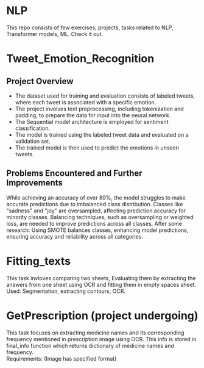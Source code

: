# NLP
This repo consists of few exercises, projects, tasks related to NLP, Transformer models, ML. Check it out.

# Tweet_Emotion_Recognition
## Project Overview

- The dataset used for training and evaluation consists of labeled tweets, where each tweet is associated with a specific emotion.
- The project involves text preprocessing, including tokenization and padding, to prepare the data for input into the neural network.
- The Sequential model architecture is employed for sentiment classification.
- The model is trained using the labeled tweet data and evaluated on a validation set.
- The trained model is then used to predict the emotions in unseen tweets.

## Problems Encountered and Further Improvements
While achieving an accuracy of over 89%, the model struggles to make accurate predictions due to imbalanced class distribution. Classes like "sadness" and "joy" are oversampled, affecting prediction accuracy for minority classes. Balancing techniques, such as oversampling or weighted loss, are needed to improve predictions across all classes.
After some research:
Using SMOTE balances classes, enhancing model predictions, ensuring accuracy and reliability across all categories.


# Fitting_texts 
This task invloves comparing two sheets, Evaluating them by extracting the answers from one sheet using OCR and fitting them in empty spaces sheet.
Used: Segmentation, extracting contours, OCR.

# GetPrescription (project undergoing)
This task focuses on extracting medicine names and its corresponding frequency mentioned in prescription image using OCR. This info is stored in final_info function which returns dictionary of medicine names and frequency.  
Requirements: (Image has specified format) 
